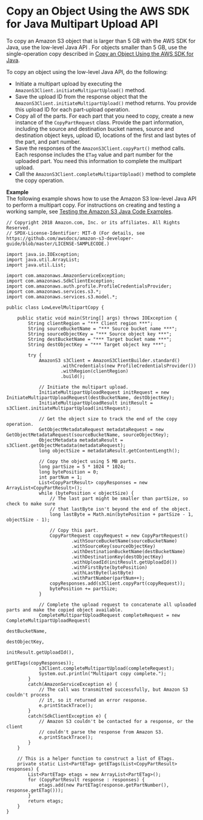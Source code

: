 # Copy an Object Using the AWS SDK for Java Multipart Upload API<a name="CopyingObjctsUsingLLJavaMPUapi"></a>

To copy an Amazon S3 object that is larger than 5 GB with the AWS SDK for Java, use the low\-level Java API \. For objects smaller than 5 GB, use the single\-operation copy described in [Copy an Object Using the AWS SDK for Java](CopyingObjectUsingJava.md)\. 

To copy an object using the low\-level Java API, do the following:
+ Initiate a multipart upload by executing the `AmazonS3Client.initiateMultipartUpload()` method\.
+ Save the upload ID from the response object that the `AmazonS3Client.initiateMultipartUpload()` method returns\. You provide this upload ID for each part\-upload operation\.
+ Copy all of the parts\. For each part that you need to copy, create a new instance of the `CopyPartRequest` class\. Provide the part information, including the source and destination bucket names, source and destination object keys, upload ID, locations of the first and last bytes of the part, and part number\. 
+ Save the responses of the `AmazonS3Client.copyPart()` method calls\. Each response includes the `ETag` value and part number for the uploaded part\. You need this information to complete the multipart upload\. 
+ Call the `AmazonS3Client.completeMultipartUpload()` method to complete the copy operation\. 

**Example**  
The following example shows how to use the Amazon S3 low\-level Java API to perform a multipart copy\. For instructions on creating and testing a working sample, see [Testing the Amazon S3 Java Code Examples](UsingTheMPJavaAPI.md#TestingJavaSamples)\.  

```
// Copyright 2018 Amazon.com, Inc. or its affiliates. All Rights Reserved.
// SPDX-License-Identifier: MIT-0 (For details, see https://github.com/awsdocs/amazon-s3-developer-guide/blob/master/LICENSE-SAMPLECODE.)

import java.io.IOException;
import java.util.ArrayList;
import java.util.List;

import com.amazonaws.AmazonServiceException;
import com.amazonaws.SdkClientException;
import com.amazonaws.auth.profile.ProfileCredentialsProvider;
import com.amazonaws.services.s3.*;
import com.amazonaws.services.s3.model.*;

public class LowLevelMultipartCopy {

    public static void main(String[] args) throws IOException {
        String clientRegion = "*** Client region ***";
        String sourceBucketName = "*** Source bucket name ***";
        String sourceObjectKey = "*** Source object key ***";
        String destBucketName = "*** Target bucket name ***";
        String destObjectKey = "*** Target object key ***";

        try {
            AmazonS3 s3Client = AmazonS3ClientBuilder.standard()
                    .withCredentials(new ProfileCredentialsProvider())
                    .withRegion(clientRegion)
                    .build();

            // Initiate the multipart upload.
            InitiateMultipartUploadRequest initRequest = new InitiateMultipartUploadRequest(destBucketName, destObjectKey);
            InitiateMultipartUploadResult initResult = s3Client.initiateMultipartUpload(initRequest);
    
            // Get the object size to track the end of the copy operation.
            GetObjectMetadataRequest metadataRequest = new GetObjectMetadataRequest(sourceBucketName, sourceObjectKey);
            ObjectMetadata metadataResult = s3Client.getObjectMetadata(metadataRequest);
            long objectSize = metadataResult.getContentLength();
    
            // Copy the object using 5 MB parts.
            long partSize = 5 * 1024 * 1024;
            long bytePosition = 0;
            int partNum = 1;
            List<CopyPartResult> copyResponses = new ArrayList<CopyPartResult>();
            while (bytePosition < objectSize) {
                // The last part might be smaller than partSize, so check to make sure
                // that lastByte isn't beyond the end of the object.
                long lastByte = Math.min(bytePosition + partSize - 1, objectSize - 1);
                
                // Copy this part.
                CopyPartRequest copyRequest = new CopyPartRequest()
                        .withSourceBucketName(sourceBucketName)
                        .withSourceKey(sourceObjectKey)
                        .withDestinationBucketName(destBucketName)
                        .withDestinationKey(destObjectKey)
                        .withUploadId(initResult.getUploadId())
                        .withFirstByte(bytePosition)
                        .withLastByte(lastByte)
                        .withPartNumber(partNum++);
                copyResponses.add(s3Client.copyPart(copyRequest));
                bytePosition += partSize;
            }
    
            // Complete the upload request to concatenate all uploaded parts and make the copied object available.
            CompleteMultipartUploadRequest completeRequest = new CompleteMultipartUploadRequest(
                                                                        destBucketName,
                                                                        destObjectKey, 
                                                                        initResult.getUploadId(),
                                                                        getETags(copyResponses));
            s3Client.completeMultipartUpload(completeRequest);
            System.out.println("Multipart copy complete.");
        }
        catch(AmazonServiceException e) {
            // The call was transmitted successfully, but Amazon S3 couldn't process 
            // it, so it returned an error response.
            e.printStackTrace();
        }
        catch(SdkClientException e) {
            // Amazon S3 couldn't be contacted for a response, or the client  
            // couldn't parse the response from Amazon S3.
            e.printStackTrace();
        }
    }

    // This is a helper function to construct a list of ETags.
    private static List<PartETag> getETags(List<CopyPartResult> responses) {
        List<PartETag> etags = new ArrayList<PartETag>();
        for (CopyPartResult response : responses) {
            etags.add(new PartETag(response.getPartNumber(), response.getETag()));
        }
        return etags;
    }
}
```